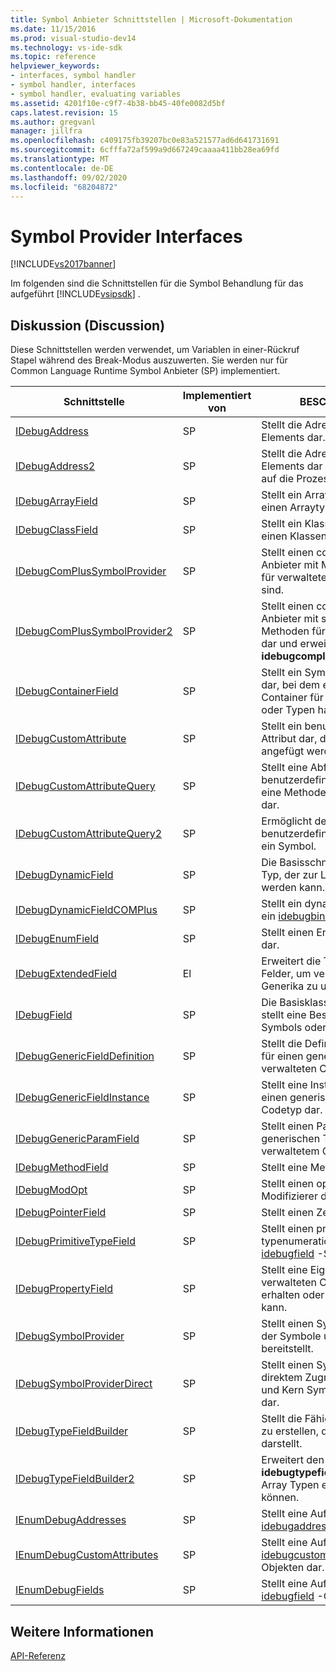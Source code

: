 ```yaml
---
title: Symbol Anbieter Schnittstellen | Microsoft-Dokumentation
ms.date: 11/15/2016
ms.prod: visual-studio-dev14
ms.technology: vs-ide-sdk
ms.topic: reference
helpviewer_keywords:
- interfaces, symbol handler
- symbol handler, interfaces
- symbol handler, evaluating variables
ms.assetid: 4201f10e-c9f7-4b38-bb45-40fe0082d5bf
caps.latest.revision: 15
ms.author: gregvanl
manager: jillfra
ms.openlocfilehash: c409175fb39207bc0e83a521577ad6d641731691
ms.sourcegitcommit: 6cfffa72af599a9d667249caaaa411bb28ea69fd
ms.translationtype: MT
ms.contentlocale: de-DE
ms.lasthandoff: 09/02/2020
ms.locfileid: "68204872"
---
```

# <a name="symbol-provider-interfaces"></a>Symbol Provider Interfaces
[!INCLUDE[vs2017banner](../../../includes/vs2017banner.md)]

Im folgenden sind die Schnittstellen für die Symbol Behandlung für das aufgeführt [!INCLUDE[vsipsdk](../../../includes/vsipsdk-md.md)] .  
  
## <a name="discussion"></a>Diskussion (Discussion)  
 Diese Schnittstellen werden verwendet, um Variablen in einer-Rückruf Stapel während des Break-Modus auszuwerten. Sie werden nur für Common Language Runtime Symbol Anbieter (SP) implementiert.  
  
|Schnittstelle|Implementiert von|BESCHREIBUNG|  
|---------------|--------------------|-----------------|  
|[IDebugAddress](../../../extensibility/debugger/reference/idebugaddress.md)|SP|Stellt die Adresse eines Elements dar.|  
|[IDebugAddress2](../../../extensibility/debugger/reference/idebugaddress2.md)|SP|Stellt die Adresse eines Elements dar und bietet Zugriff auf die Prozess-ID.|  
|[IDebugArrayField](../../../extensibility/debugger/reference/idebugarrayfield.md)|SP|Stellt ein Array Symbol oder einen Arraytyp dar.|  
|[IDebugClassField](../../../extensibility/debugger/reference/idebugclassfield.md)|SP|Stellt ein Klassen Symbol oder einen Klassentyp dar.|  
|[IDebugComPlusSymbolProvider](../../../extensibility/debugger/reference/idebugcomplussymbolprovider.md)|SP|Stellt einen com+-Symbol Anbieter mit Methoden dar, die für verwalteten Code spezifisch sind.|  
|[IDebugComPlusSymbolProvider2](../../../extensibility/debugger/reference/idebugcomplussymbolprovider2.md)|SP|Stellt einen com+-Symbol Anbieter mit spezifischen Methoden für verwalteten Code dar und erweitert den **idebugcomplussymbolprovider**.|  
|[IDebugContainerField](../../../extensibility/debugger/reference/idebugcontainerfield.md)|SP|Stellt ein Symbol oder einen Typ dar, bei dem es sich um einen Container für andere Symbole oder Typen handelt.|  
|[IDebugCustomAttribute](../../../extensibility/debugger/reference/idebugcustomattribute.md)|SP|Stellt ein benutzerdefiniertes Attribut dar, das an ein Symbol angefügt werden kann.|  
|[IDebugCustomAttributeQuery](../../../extensibility/debugger/reference/idebugcustomattributequery.md)|SP|Stellt eine Abfrage für benutzerdefinierte Attribute für eine Methode oder einen Typ dar.|  
|[IDebugCustomAttributeQuery2](../../../extensibility/debugger/reference/idebugcustomattributequery2.md)|SP|Ermöglicht den Zugriff auf benutzerdefinierte Attribute für ein Symbol.|  
|[IDebugDynamicField](../../../extensibility/debugger/reference/idebugdynamicfield.md)|SP|Die Basisschnittstelle für jeden Typ, der zur Laufzeit bestimmt werden kann.|  
|[IDebugDynamicFieldCOMPlus](../../../extensibility/debugger/reference/idebugdynamicfieldcomplus.md)|SP|Stellt ein dynamisches Feld für ein [idebugbinder](../../../extensibility/debugger/reference/idebugbinder.md) -Objekt dar.|  
|[IDebugEnumField](../../../extensibility/debugger/reference/idebugenumfield.md)|SP|Stellt einen Enumerationstyp dar.|  
|[IDebugExtendedField](../../../extensibility/debugger/reference/idebugextendedfield.md)|El|Erweitert die Typen verfügbarer Felder, um verwaltete Code Generika zu unterstützen.|  
|[IDebugField](../../../extensibility/debugger/reference/idebugfield.md)|SP|Die Basisklasse für alle Felder. stellt eine Beschreibung eines Symbols oder Typs dar.|  
|[IDebugGenericFieldDefinition](../../../extensibility/debugger/reference/idebuggenericfielddefinition.md)|SP|Stellt die Definition eines Felds für einen generischen verwalteten Codetyp dar.|  
|[IDebugGenericFieldInstance](../../../extensibility/debugger/reference/idebuggenericfieldinstance.md)|SP|Stellt eine Instanz eines Felds für einen generischen verwalteten Codetyp dar.|  
|[IDebugGenericParamField](../../../extensibility/debugger/reference/idebuggenericparamfield.md)|SP|Stellt einen Parameter für einen generischen Typ mit verwaltetem Code dar.|  
|[IDebugMethodField](../../../extensibility/debugger/reference/idebugmethodfield.md)|SP|Stellt eine Methode dar.|  
|[IDebugModOpt](../../../extensibility/debugger/reference/idebugmodopt.md)|SP|Stellt einen optionalen Debug-Modifizierer dar.|  
|[IDebugPointerField](../../../extensibility/debugger/reference/idebugpointerfield.md)|SP|Stellt einen Zeiger dar.|  
|[IDebugPrimitiveTypeField](../../../extensibility/debugger/reference/idebugprimitivetypefield.md)|SP|Stellt einen primitiven typenumerationswert aus einer [idebugfield](../../../extensibility/debugger/reference/idebugfield.md) -Schnittstelle dar.|  
|[IDebugPropertyField](../../../extensibility/debugger/reference/idebugpropertyfield.md)|SP|Stellt eine Eigenschaft einer verwalteten Code Klasse dar, die erhalten oder festgelegt werden kann.|  
|[IDebugSymbolProvider](../../../extensibility/debugger/reference/idebugsymbolprovider.md)|SP|Stellt einen Symbol Anbieter dar, der Symbole und Typen bereitstellt.|  
|[IDebugSymbolProviderDirect](../../../extensibility/debugger/reference/idebugsymbolproviderdirect.md)|SP|Stellt einen Symbol Anbieter mit direktem Zugriff auf Metadaten und Kern Symbol Schnittstellen dar.|  
|[IDebugTypeFieldBuilder](../../../extensibility/debugger/reference/idebugtypefieldbuilder.md)|SP|Stellt die Fähigkeit dar, ein Feld zu erstellen, das einen Typ darstellt.|  
|[IDebugTypeFieldBuilder2](../../../extensibility/debugger/reference/idebugtypefieldbuilder2.md)|SP|Erweitert den **idebugtypefieldbuilder** , damit Array Typen erstellt werden können.|  
|[IEnumDebugAddresses](../../../extensibility/debugger/reference/ienumdebugaddresses.md)|SP|Stellt eine Auflistung von [idebugaddress](../../../extensibility/debugger/reference/idebugaddress.md) -Objekten dar.|  
|[IEnumDebugCustomAttributes](../../../extensibility/debugger/reference/ienumdebugcustomattributes.md)|SP|Stellt eine Auflistung von [idebugcustomattribute](../../../extensibility/debugger/reference/idebugcustomattribute.md) -Objekten dar.|  
|[IEnumDebugFields](../../../extensibility/debugger/reference/ienumdebugfields.md)|SP|Stellt eine Auflistung von [idebugfield](../../../extensibility/debugger/reference/idebugfield.md) -Objekten dar.|  
  
## <a name="see-also"></a>Weitere Informationen  
 [API-Referenz](../../../extensibility/debugger/reference/api-reference-visual-studio-debugging.md)
